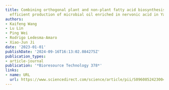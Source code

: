 ```yaml
---
title: Combining orthogonal plant and non-plant fatty acid biosynthesis pathways for
  efficient production of microbial oil enriched in nervonic acid in Yarrowia lipolytica
authors:
- Kaifeng Wang
- Lu Lin
- Ping Wei
- Rodrigo Ledesma-Amaro
- Xiao-Jun Ji
date: '2023-01-01'
publishDate: '2024-09-16T16:13:02.084275Z'
publication_types:
- article-journal
publication: '*Bioresource Technology 378*'
links:
- name: URL
  url: https://www.sciencedirect.com/science/article/pii/S0960852423004388
---
```

